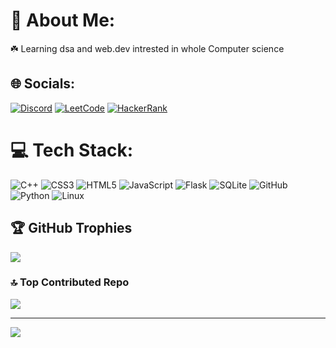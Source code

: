 # 💠 About Me:
☘️ Learning dsa and web.dev
  intrested in whole Computer science  

## 🌐 Socials:
[![Discord](https://img.shields.io/badge/Discord-%237289DA.svg?logo=discord&logoColor=white)](https://discord.gg/https://discord.com/users/star_asta)  [![LeetCode](https://img.shields.io/badge/LeetCode-%23FFA116.svg?logo=leetcode&logoColor=white)](https://leetcode.com/u/SWASTIKpy/) [![HackerRank](https://img.shields.io/badge/HackerRank-%232EC866.svg?logo=hackerrank&logoColor=white)](https://www.hackerrank.com/profile/swastikvishwa908)



# 💻 Tech Stack:
![C++](https://img.shields.io/badge/c++-%2300599C.svg?style=for-the-badge&logo=c%2B%2B&logoColor=white) ![CSS3](https://img.shields.io/badge/css3-%231572B6.svg?style=for-the-badge&logo=css3&logoColor=white) ![HTML5](https://img.shields.io/badge/html5-%23E34F26.svg?style=for-the-badge&logo=html5&logoColor=white) ![JavaScript](https://img.shields.io/badge/javascript-%23323330.svg?style=for-the-badge&logo=javascript&logoColor=%23F7DF1E) ![Flask](https://img.shields.io/badge/flask-%23000.svg?style=for-the-badge&logo=flask&logoColor=white)  ![SQLite](https://img.shields.io/badge/sqlite-%2307405e.svg?style=for-the-badge&logo=sqlite&logoColor=white) ![GitHub](https://img.shields.io/badge/github-%23121011.svg?style=for-the-badge&logo=github&logoColor=white) ![Python](https://img.shields.io/badge/python-3670A0?style=for-the-badge&logo=python&logoColor=ffdd54) ![Linux](https://img.shields.io/badge/Linux-FCC624?style=for-the-badge&logo=linux&logoColor=black)


## 🏆 GitHub Trophies
![](https://github-profile-trophy.vercel.app/?username=Swastikpy&theme=midnight-purple&no-frame=false&no-bg=true&margin-w=4)

### 🔝 Top Contributed Repo
![](https://github-contributor-stats.vercel.app/api?username=Swastikpy&limit=5&theme=dark&combine_all_yearly_contributions=true)

---
[![](https://visitcount.itsvg.in/api?id=Swastikpy&icon=8&color=6)](https://visitcount.itsvg.in)

<!-- Proudly created with GPRM ( https://gprm.itsvg.in ) -->

<!---
SWASTIKpy/SWASTIKpy is a ✨ special ✨ repository because its `README.md` (this file) appears on your GitHub profile.
You can click the Preview link to take a look at your changes.
--->
